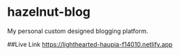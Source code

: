 # hazelnut-blog
My personal custom designed blogging platform.

##Live Link
https://lighthearted-haupia-f14010.netlify.app
